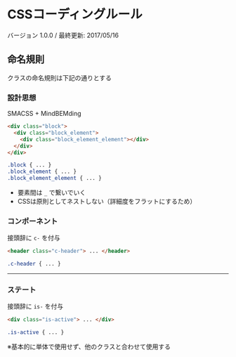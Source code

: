 # CSSコーディングルール

バージョン 1.0.0 / 最終更新: 2017/05/16

## 命名規則

クラスの命名規則は下記の通りとする

### 設計思想

SMACSS + MindBEMding

```html
<div class="block">
  <div class="block_element">
    <div class="block_element_element"></div>
  </div>
</div>
```

```css
.block { ... }
.block_element { ... }
.block_element_element { ... }
```

- 要素間は `_` で繋いでいく
- CSSは原則としてネストしない（詳細度をフラットにするため）

### コンポーネント

接頭辞に `c-` を付与

```html
<header class="c-header"> ... </header>
```

```css
.c-header { ... }
```

---

### ステート

接頭辞に `is-` を付与

```html
<div class="is-active"> ... </div>
```

```css
.is-active { ... }
```

※基本的に単体で使用せず、他のクラスと合わせて使用する
